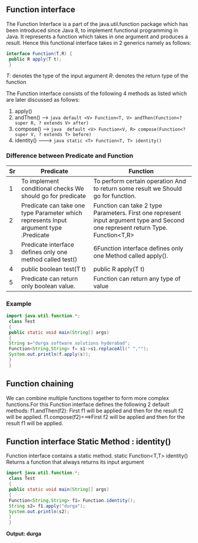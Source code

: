## Function interface
The Function Interface is a part of the java.util.function package which has been introduced since Java 8, to implement functional programming in Java. 
It represents a function which takes in one argument and produces a result. Hence this functional interface takes in 2 generics namely as follows:
```java
interface Function(T,R) { 
 public R apply(T t); 
 }
```
*T*: denotes the type of the input argument
*R*: denotes the return type of the function

The Function interface consists of the following 4 methods as listed which are later discussed as follows:
1. apply()
2. andThen() --> ``` java default <V> Function<T, V> andThen(Function<? super R, ? extends V> after) ```
3. compose() --> ```java  default <V> Function<V, R> compose(Function<? super V, ? extends T> before) ```
4. identity() ---> ```java static <T> Function<T, T> identity() ```

### Difference between Predicate and Function

Sr | Predicate | Function
---|---|---
1 | To implement conditional checks We should go for predicate | To perform certain operation And to return some result we Should go for function.
2 | Predicate can take one type Parameter which represents Input argument type .Predicate<T> | Function can take 2 type Parameters. First one represent input argument type and Second one represent return Type. Function<T,R>
3 | Predicate interface defines only one method called test() | 6Function interface defines only one Method called apply().
4 | public boolean test(T t) | public R apply(T t)
5 | Predicate can return only boolean value. | Function can return any type of value

### Example
```java
import java.util.function.*; 
 class Test 
 { 
 public static void main(String[] args) 
 { 
 String s="durga software solutions hyderabad"; 
 Function<String,String> f= s1->s1.replaceAll(" ",""); 
 System.out.println(f.apply(s)); 
 } 
 }
```
## Function chaining
We can combine multiple functions together to form more complex functions.For this Function interface defines the following 2 default methods:
f1.andThen(f2): First f1 will be applied and then for the result f2 will be applied.
f1.compose(f2)===>First f2 will be applied and then for the result f1 will be applied.

## Function interface Static Method : identity()
Function interface contains a static method.
static <T> Function<T,T> identity()
Returns a function that always returns its input argument
```java
import java.util.function.*; 
 class Test 
 { 
 public static void main(String[] args) 
 { 
 Function<String,String> f1= Function.identity(); 
 String s2= f1.apply("durga"); 
 System.out.println(s2); 
 } 
 }
```
**Output: durga**
